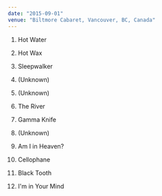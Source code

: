 ```yaml
---
date: "2015-09-01"
venue: "Biltmore Cabaret, Vancouver, BC, Canada"
---
```


 1. Hot Water

 2. Hot Wax

 3. Sleepwalker

 4. (Unknown)
 5. (Unknown)
 6. The River

 7. Gamma Knife

 8. (Unknown)
 9. Am I in Heaven?

10. Cellophane

11. Black Tooth

12. I'm in Your Mind


